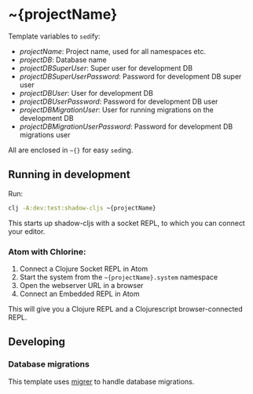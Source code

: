 # ~{projectName} #

Template variables to `sed`ify:

- *projectName*: Project name, used for all namespaces etc.
- *projectDB*: Database name
- *projectDBSuperUser*: Super user for development DB
- *projectDBSuperUserPassword*: Password for development DB super user
- *projectDBUser*: User for development DB
- *projectDBUserPassword*: Password for development DB user
- *projectDBMigrationUser*: User for running migrations on the development DB
- *projectDBMigrationUserPassword*: Password for development DB migrations user

All are enclosed in `~{}` for easy `sed`ing.

## Running in development ##

Run:

```bash
clj -A:dev:test:shadow-cljs ~{projectName}
```

This starts up shadow-cljs with a socket REPL, to which you can connect your editor.

### Atom with Chlorine:

1. Connect a Clojure Socket REPL in Atom
2. Start the system from the `~{projectName}.system` namespace
3. Open the webserver URL in a browser
4. Connect an Embedded REPL in Atom

This will give you a Clojure REPL and a Clojurescript browser-connected REPL.

## Developing

### Database migrations

This template uses [migrer](https://github.com/mdiin/migrer) to handle database migrations.

